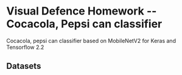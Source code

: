 # Visual Defence Homework -- Cocacola, Pepsi can classifier
Cocacola, pepsi can classifier based on MobileNetV2 for Keras and Tensorflow 2.2
## Datasets

